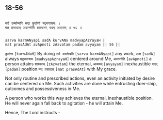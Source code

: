 ## 18-56


```shloka-sa

सर्व कर्माण्यपि सदा कुर्वाणो मद्व्यपाश्रयः ।
मत् प्रसादात् अवाप्नोति शाश्वतम् पदम् अव्ययम् ॥ ५६ ॥

```
```shloka-sa-hk

sarva karmANyapi sadA kurvANo madvyapAzrayaH |
mat prasAdAt avApnoti zAzvatam padam avyayam || 56 ||

```
`कुर्वाणः` `[kurvANaH]` By doing `सर्व कर्माण्यपि` `[sarva karmANyapi]` any work, `सदा` `[sadA]` always `मद्व्यपाश्रयः` `[madvyapAzrayaH]` centered around Me, `अवाप्नोति` `[avApnoti]` a person attains `शाश्वतम्` `[zAzvatam]` the eternal, `अव्ययम्` `[avyayam]` inexhaustible `पदम्` `[padam]` position `मत् प्रसादात्` `[mat prasAdAt]` with My grace.



Not only routine and prescribed actions, even an activity initiated by desire can be centered on Me. Such activities are done while entrusting doer-ship, outcomes and possessiveness in Me. 

A person who works this way achieves the eternal, inexhaustible position. He will never again fall back to agitation - he will attain Me.

Hence, The Lord instructs -


